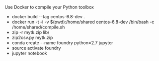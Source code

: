 Use Docker to compile your Python toolbox

* docker build --tag centos-6.8-dev .
* docker run -t -i -v $(pwd):/home/shared centos-6.8-dev /bin/bash -c /home/shared/compile.sh 
* zip -r mytk.zip lib/
* zip2csv.py mytk.zip
* conda create --name foundry python=2.7 jupyter
* source activate foundry
* jupyter notebook
